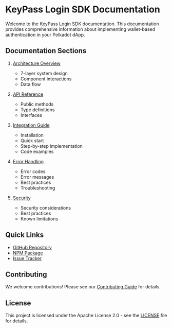 # KeyPass Login SDK Documentation

Welcome to the KeyPass Login SDK documentation. This documentation provides comprehensive information about implementing wallet-based authentication in your Polkadot dApp.

## Documentation Sections

1. [Architecture Overview](architecture.md)
   - 7-layer system design
   - Component interactions
   - Data flow

2. [API Reference](api.md)
   - Public methods
   - Type definitions
   - Interfaces

3. [Integration Guide](integration.md)
   - Installation
   - Quick start
   - Step-by-step implementation
   - Code examples

4. [Error Handling](errors.md)
   - Error codes
   - Error messages
   - Best practices
   - Troubleshooting

5. [Security](security.md)
   - Security considerations
   - Best practices
   - Known limitations

## Quick Links

- [GitHub Repository](https://github.com/yourusername/keypass-login-sdk)
- [NPM Package](https://www.npmjs.com/package/keypass-login-sdk)
- [Issue Tracker](https://github.com/yourusername/keypass-login-sdk/issues)

## Contributing

We welcome contributions! Please see our [Contributing Guide](CONTRIBUTING.md) for details.

## License

This project is licensed under the Apache License 2.0 - see the [LICENSE](../LICENSE) file for details. 